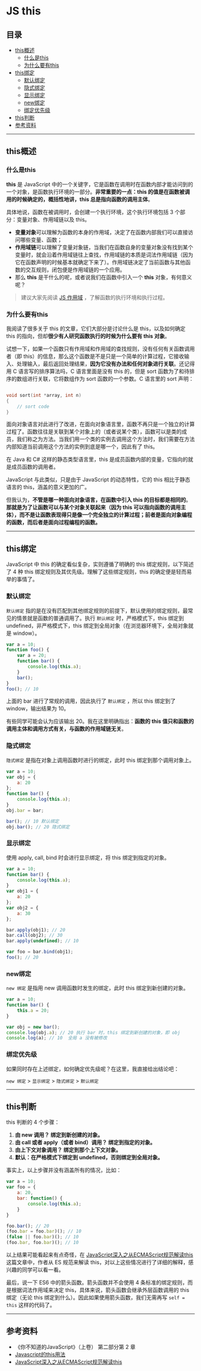# JS this

## 目录

- [this概述](#this概述)
  - [什么是this](#什么是this)
  - [为什么要有this](#为什么要有this)
- [this绑定](#this绑定)
  - [默认绑定](#默认绑定)
  - [隐式绑定](#隐式绑定)
  - [显示绑定](#显示绑定)
  - [new绑定](#new绑定)
  - [绑定优先级](#绑定优先级)
- [this判断](#this判断)
- [参考资料](#参考资料)

---

## this概述

### 什么是this

**this** 是 JavaScript 中的一个关键字，它是函数在调用时在函数内部才能访问到的一个对象，是函数执行环境的一部分。**非常重要的一点：this 的值是在函数被调用的时候确定的，概括性地讲，this 总是指向函数的调用主体**。

具体地说，函数在被调用时，会创建一个执行环境，这个执行环境包括 3 个部分：变量对象、作用域链以及 this。

- **变量对象**可以理解为函数的本身的作用域，决定了在函数内部我们可以直接访问哪些变量、函数；
- **作用域链**可以理解了变量对象链，当我们在函数自身的变量对象没有找到某个变量时，就会沿着作用域链往上查找，作用域链的本质是词法作用域链（因为它在函数声明的时候基本就确定下来了）。作用域链决定了当前函数与其他函数的交互规则，闭包便是作用域链的一个应用。
- 那么 **this** 是干什么的呢，或者说我们在函数中引入一个 **this** 对象，有何意义呢？

> 建议大家先阅读 [JS 作用域](https://github.com/nightn/front-end-plan/blob/master/js/js-scope.md) ，了解函数的执行环境和执行过程。

### 为什么要有this

我阅读了很多关于 this 的文章，它们大部分是讨论什么是 this，以及如何确定 this 的指向，但却**很少有人研究函数执行的时候为什么要有 this 对象**。

试想一下，如果一个函数只有作用域和作用域的查找规则，没有任何有关函数调用者（即 this）的信息，那么这个函数是不是只是一个简单的计算过程，它接收输入、处理输入，最后返回处理结果，**因为它没有办法和任何对象进行关联**。还记得用 C 语言写的排序算法吗，C 语言里面是没有 this 的，但是 sort 函数为了和待排序的数组进行关联，它将数组作为 sort 函数的一个参数。C 语言里的 sort 声明：

```c

void sort(int *array, int n)
{
    // sort code
}
```

面向对象语言对此进行了改进，在面向对象语言里，函数不再只是一个独立的计算过程了。函数往往是关联到某个对象上的（或者说某个类），函数可以是类的成员，我们称之为方法。当我们用一个类的实例去调用这个方法时，我们需要在方法内部知道当前调用这个方法的实例到底是哪一个，因此有了 this。

在 Java 和 C# 这样的静态类型语言里，this 是成员函数内部的变量，它指向的就是成员函数的调用者。

JavaScript 与此类似，只是由于 JavaScript 的动态特性，它的 this 相比于静态语言的 this，涵盖的意义更加的广。

但我认为，**不管是哪一种面向对象语言，在函数中引入 this 的目标都是相同的**。**那就是为了让函数可以与某个对象关联起来（因为 this 可以指向函数的调用主体），而不是让函数表现得只是像一个完全独立的计算过程；前者是面向对象编程的函数，而后者是面向过程编程的函数。**

---

## this绑定

JavaScript 中 this 的确定看似复杂，实则遵循了明确的 this 绑定规则，以下简述了 4 种 this 绑定规则及其优先级。理解了这些绑定规则，this 的确定便是轻而易举的事情了。

### 默认绑定

`默认绑定` 指的是在没有匹配到其他绑定规则的前提下，默认使用的绑定规则，最常见的情景就是函数的普通调用了。执行 `默认绑定` 时，严格模式下，this 绑定到 undefined，非严格模式下，this 绑定到全局对象（在浏览器环境下，全局对象就是 window）。

```javascript
var a = 10;
function foo() {
    var a = 20;
    function bar() {
        console.log(this.a);
    }
    bar();
}
foo(); // 10
```

上面的 bar 进行了常规的调用，因此执行了 `默认绑定` ，所以 this 绑定到了 window，输出结果为 10。

有些同学可能会认为应该输出 20。我在这里明确指出：**函数的 this 值只和函数的调用主体和调用方式有关，与函数的作用域链无关**。

### 隐式绑定

`隐式绑定` 是指在对象上调用函数时进行的绑定，此时 this 绑定到那个调用对象上。

```javascript
var a = 10;
var obj = {
    a: 20
};
function bar() {
    console.log(this.a);
}
obj.bar = bar;

bar(); // 10 默认绑定
obj.bar(); // 20 隐式绑定
```

### 显示绑定

使用 apply, call, bind 时会进行显示绑定，将 this 绑定到指定的对象。

```javascript
var a = 10;
function bar() {
    console.log(this.a);
}
var obj1 = {
    a: 20
};
var obj2 = {
    a: 30
};

bar.apply(obj1); // 20
bar.call(obj2); // 30
bar.apply(undefined); // 10

var foo = bar.bind(obj1);
foo(); // 20
```

### new绑定

`new 绑定` 是指用 new 调用函数时发生的绑定，此时 this 绑定到新创建的对象。

```javascript
var a = 10;
function bar() {
    this.a = 20;
}

var obj = new bar();
console.log(obj.a); // 20 执行 bar 时，this 绑定到新创建的对象，即 obj
console.log(a); // 10  全局 a 没有被修改
```

### 绑定优先级

如果同时存在上述绑定，如何确定优先级呢？在这里，我直接给出结论吧：

`new 绑定` > `显示绑定` > `隐式绑定` > `默认绑定`

---

## this判断

this 判断的 4 个步骤：

1. **由 new 调用？ 绑定到新创建的对象。**
2. **由 call 或者 apply（或者 bind）调用？ 绑定到指定的对象。**
3. **由上下文对象调用？ 绑定到那个上下文对象。**
4. **默认：在严格模式下绑定到 undefined，否则绑定到全局对象。**

事实上，以上步骤并没有涵盖所有的情况，比如：

```javascript
var a = 10;
var foo = {
    a: 20,
    bar: function() {
        console.log(this.a);
    }
}

foo.bar(); // 20
(foo.bar = foo.bar)(); // 10
(false || foo.bar)(); // 10
(foo.bar, foo.bar)(); // 10
```

以上结果可能看起来有点奇怪，在 [JavaScript深入之从ECMAScript规范解读this](https://github.com/mqyqingfeng/Blog/issues/7) 这篇文章中，作者从 ES 规范来解读 this，对以上这些情况进行了详细的解释，感兴趣的同学可以看一看。

最后，说一下 ES6 中的箭头函数。箭头函数并不会使用 4 条标准的绑定规则，而是根据词法作用域来决定 this，具体来说，箭头函数会继承外层函数调用的 this 绑定（无论 this 绑定到什么）。因此如果使用箭头函数，我们无需再写 `self = this` 这样的代码了。

---

## 参考资料

- 《你不知道的JavaScript》（上卷）  第二部分第 2 章
- [Javascript的this用法](http://www.ruanyifeng.com/blog/2010/04/using_this_keyword_in_javascript.html)
- [JavaScript深入之从ECMAScript规范解读this](https://github.com/mqyqingfeng/Blog/issues/7)